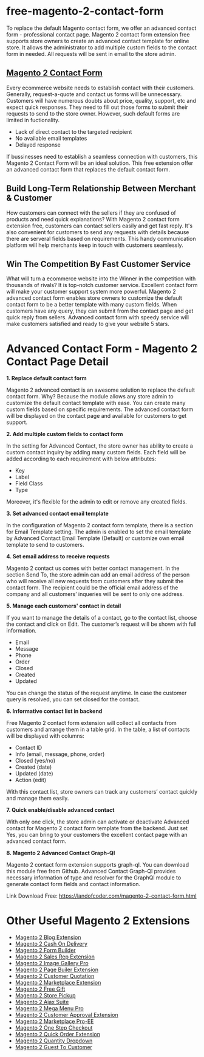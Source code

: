 # free-magento-2-contact-form

To replace the default Magento contact form, we offer an advanced contact form - professional contact page. Magento 2 contact form extension free supports store owners to create an advanced contact template for online store. It allows the administrator to add multiple custom fields to the contact form in needed. All requests will be sent in email to the store admin.

## [Magento 2 Contact Form](https://landofcoder.com/magento-2-contact-form.html)

Every ecommerce website needs to establish contact with their customers. Generally, request-a-quote and contact us forms will be unnecessary. Customers will have numerous doubts about price, quality, support, etc and expect quick responses. They need to fill out those forms to submit their requests to send to the store owner. However, such default forms are limited in fuctionality.

<ul>
<li>Lack of direct contact to the targeted recipient</li>
<li>No available email templates</li>
<li>Delayed response</li>
</ul>

If bussinesses need to establish a seamless connection with customers, this Magento 2 Contact Form will be an ideal solution. This free extension offer an advanced contact form that replaces the default contact form.

## Build Long-Term Relationship Between Merchant & Customer

How customers can connect with the sellers if they are confused of products and need quick explanations? With Magento 2 contact form extension free, customers can contact sellers easily and get fast reply. It's also convenient for customers to send any requests with details because there are serveral fields based on requirements. This handy communication platform will help merchants keep in touch with customers seamlessly.

## Win The Competition By Fast Customer Service

What will turn a ecommerce website into the Winner in the competition with thousands of rivals? It is top-notch customer service. Excellent contact form will make your customer support system more powerful. Magento 2 advanced contact form enables store owners to customize the default contact form to be a better template with many custom fields. When customers have any query, they can submit from the contact page and get quick reply from sellers. Advanced contact form with speedy service will make customers satisfied and ready to give your website 5 stars.

# Advanced Contact Form - Magento 2 Contact Page Detail

<strong>1. Replace default contact form</strong>

Magento 2 advanced contact is an awesome solution to replace the default contact form. Why? Because the module allows any store admin to customize the default contact template with ease. You can create many custom fields based on specific requirements. The advanced contact form will be displayed on the contact page and available for customers to get support.

<strong>2. Add multiple custom fields to contact form</strong>

In the setting for Advanced Contact, the store owner has ability to create a custom contact inquiry by adding many custom fields. Each field will be added according to each requirement with below attributes:

<ul>
<li>Key</li>
<li>Label</li>
<li>Field Class</li>
<li>Type</li>
</ul>

Moreover, it's flexible for the admin to edit or remove any created fields.

<strong>3. Set advanced contact email template</strong>

In the configuration of Magento 2 contact form template, there is a section for Email Template setting. The admin is enabled to set the email template by Advanced Contact Email Template (Default) or customize own email template to send to customers.

<strong>4. Set email address to receive requests</strong>

Magento 2 contact us comes with better contact management. In the section Send To, the store admin can add an email address of the person who will receive all new requests from customers after they submit the contact form. The recipient could be the official email address of the company and all customers’ inqueries will be sent to only one address.

<strong>5. Manage each customers' contact in detail</strong>

If you want to manage the details of a contact, go to the contact list, choose the contact and click on Edit. The customer’s request will be shown with full information.

<ul>
<li>Email</li>
<li>Message</li>
<li>Phone</li>
<li>Order</li>
<li>Closed</li>
<li>Created</li>
<li>Updated</li>
</ul>

You can change the status of the request anytime. In case the customer query is resolved, you can set closed for the contact.

<strong>6. Informative contact list in backend</strong>

Free Magento 2 contact form extension will collect all contacts from customers and arrange them in a table grid. In the table, a list of contacts will be displayed with columns:

<ul>
<li>Contact ID</li>
<li>Info (email, message, phone, order)</li>
<li>Closed (yes/no)</li>
<li>Created (date)</li>
<li>Updated (date)</li>
<li>Action (edit)</li>
</ul>

With this contact list, store owners can track any customers’ contact quickly and manage them easily.

<strong>7. Quick enable/disable advanced contact</strong>

With only one click, the store admin can activate or deactivate Advanced contact for Magento 2 contact form template from the backend. Just set Yes, you can bring to your customers the excellent contact page with an advanced contact form.

<strong>8. Magento 2 Advanced Contact Graph-Ql</strong>

Magento 2 contact form extension supports graph-ql. You can download this module free from Github. Advanced Contact Graph-Ql provides necessary information of type and resolver for the GraphQl module to generate contact form fields and contact information.

Link Download Free: https://landofcoder.com/magento-2-contact-form.html

# Other Useful Magento 2 Extensions

<ul><li><a href="https://landofcoder.com/magento-2-blog-extension.html/">Magento 2 Blog Extension </a></li><li><a href="https://landofcoder.com/magento-2-cash-on-delivery-extension.html/">Magento 2 Cash On Delivery</a></li><li><a href="https://landofcoder.com/magento-2-form-builder.html/">Magento 2 Form Builder</a></li><li><a href="https://landofcoder.com/magento-2-sales-rep-extension.html/">Magento 2 Sales Rep Extension</a></li><li><a href="https://landofcoder.com/magento-2-image-gallery-pro.html">Magento 2 Image Gallery Pro</a></li><li><a href="https://landofcoder.com/magento-2-page-builder.html/">Magento 2 Page Builer Extension</a></li><li><a href="https://landofcoder.com/magento-2-quote-extension.html">Magento 2 Customer Quotation</a></li><li><a href="https://landofcoder.com/magento-2-marketplace-extension.html">Magento 2 Marketplace Extension</a></li><li><a href="https://landofcoder.com/magento-2-free-gift-extension.html/">Magento 2 Free Gift</a></li><li><a href="https://landofcoder.com/magento-2-store-pickup.html/">Magento 2 Store Pickup</a> </li><li><a href="https://landofcoder.com/magento-2-ajax-suite.html/">Magento 2 Ajax Suite</a></li><li><a href="https://landofcoder.com/magento-2-mega-menu-pro.html">Magento 2 Mega Menu Pro</a></li><li><a href="https://landofcoder.com/magento-2-customer-approval-extension.html/">Magento 2 Customer Approval Extension</a></li><li><a href="https://landofcoder.com/magento-2-marketplace-pro-ee.html/">Magento 2 Marketplace Pro-EE</a></li>
<li><a href="https://landofcoder.com/magento-2-one-step-checkout.html/">Magento 2 One Step Checkout</a></li>
<li><a href="https://landofcoder.com/magento-2-quick-order-extension.html/">Magento 2 Quick Order Extension</a></li>
<li><a href="https://landofcoder.com/magento-2-quantity-dropdown.html/">Magento 2 Quantity Dropdown</a></li><li><a href="https://landofcoder.com/magento-2-guest-to-customer.html/">Magento 2 Guest To Customer</a></li></ul>
